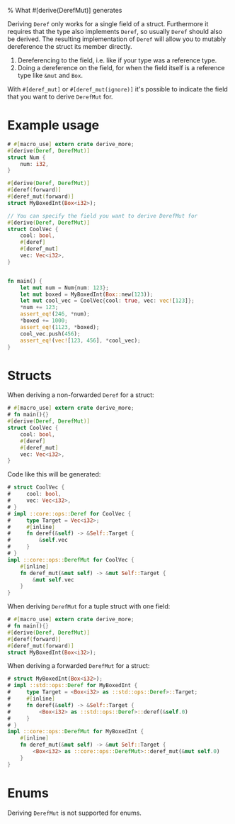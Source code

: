 % What #[derive(DerefMut)] generates

Deriving `Deref` only works for a single field of a struct.  Furthermore it
requires that the type also implements `Deref`, so usually `Deref` should also
be derived. The resulting implementation of `Deref` will allow you to mutably
dereference the struct its member directly.

1. Dereferencing to the field, i.e. like if your type was a reference type.
2. Doing a dereference on the field, for when the field itself is a reference
   type like `&mut` and `Box`.

With `#[deref_mut]` or `#[deref_mut(ignore)]` it's possible to indicate the field that
you want to derive `DerefMut` for.

# Example usage

```rust
# #[macro_use] extern crate derive_more;
#[derive(Deref, DerefMut)]
struct Num {
    num: i32,
}

#[derive(Deref, DerefMut)]
#[deref(forward)]
#[deref_mut(forward)]
struct MyBoxedInt(Box<i32>);

// You can specify the field you want to derive DerefMut for
#[derive(Deref, DerefMut)]
struct CoolVec {
    cool: bool,
    #[deref]
    #[deref_mut]
    vec: Vec<i32>,
}


fn main() {
    let mut num = Num{num: 123};
    let mut boxed = MyBoxedInt(Box::new(123));
    let mut cool_vec = CoolVec{cool: true, vec: vec![123]};
    *num += 123;
    assert_eq!(246, *num);
    *boxed += 1000;
    assert_eq!(1123, *boxed);
    cool_vec.push(456);
    assert_eq!(vec![123, 456], *cool_vec);
}
```

# Structs

When deriving a non-forwarded `Deref` for a struct:

```rust
# #[macro_use] extern crate derive_more;
# fn main(){}
#[derive(Deref, DerefMut)]
struct CoolVec {
    cool: bool,
    #[deref]
    #[deref_mut]
    vec: Vec<i32>,
}
```

Code like this will be generated:

```rust
# struct CoolVec {
#     cool: bool,
#     vec: Vec<i32>,
# }
# impl ::core::ops::Deref for CoolVec {
#     type Target = Vec<i32>;
#     #[inline]
#     fn deref(&self) -> &Self::Target {
#         &self.vec
#     }
# }
impl ::core::ops::DerefMut for CoolVec {
    #[inline]
    fn deref_mut(&mut self) -> &mut Self::Target {
        &mut self.vec
    }
}
```


When deriving `DerefMut` for a tuple struct with one field:

```rust
# #[macro_use] extern crate derive_more;
# fn main(){}
#[derive(Deref, DerefMut)]
#[deref(forward)]
#[deref_mut(forward)]
struct MyBoxedInt(Box<i32>);
```

When deriving a forwarded `DerefMut` for a struct:

```rust
# struct MyBoxedInt(Box<i32>);
# impl ::std::ops::Deref for MyBoxedInt {
#     type Target = <Box<i32> as ::std::ops::Deref>::Target;
#     #[inline]
#     fn deref(&self) -> &Self::Target {
#         <Box<i32> as ::std::ops::Deref>::deref(&self.0)
#     }
# }
impl ::core::ops::DerefMut for MyBoxedInt {
    #[inline]
    fn deref_mut(&mut self) -> &mut Self::Target {
        <Box<i32> as ::core::ops::DerefMut>::deref_mut(&mut self.0)
    }
}
```

# Enums

Deriving `DerefMut` is not supported for enums.

